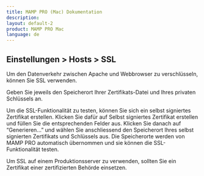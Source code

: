 ```yaml
---
title: MAMP PRO (Mac) Dokumentation
description: 
layout: default-2
product: MAMP PRO Mac
language: de
---
```


## Einstellungen > Hosts > SSL

Um den Datenverkehr zwischen Apache und Webbrowser zu verschlüsseln, können Sie SSL verwenden.

Geben Sie jeweils den Speicherort Ihrer Zertifikats-Datei und Ihres privaten Schlüssels an.

Um die SSL-Funktionalität zu testen, können Sie sich ein selbst signiertes Zertifikat erstellen. Klicken Sie dafür auf Selbst signiertes Zertifikat erstellen und füllen Sie die entsprechenden Felder aus. Klicken Sie danach auf “Generieren…” und wählen Sie anschliessend den Speicherort Ihres selbst signierten Zertifikats und Schlüssels aus. Die Speicherorte werden von MAMP PRO automatisch übernommen und sie können die SSL-Funktionalität testen.

Um SSL auf einem Produktionsserver zu verwenden, sollten Sie ein Zertifikat einer zertifizierten Behörde einsetzen.
